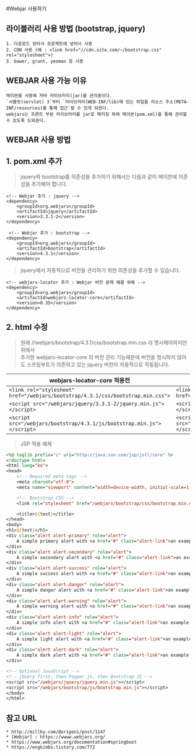 #Webjar 사용하기 

## 라이블러리 사용 방법 (bootstrap, jquery)
    1. 다운로드 받아서 프로젝트에 넣어서 사용
    2. CDN 사용 (예 : <link href="//cdn.site.com/~/bootstrap.css" rel="stylesheet">)
    3. bower, grunt, yeoman 등 사용

## WEBJAR 사용 가능 이유
    메이븐을 사용해 자바 라이브러리(jar)를 관리중이다.  
    `서블릿(servlet) 3`부터 `라이브러리(WEB-INF/lib)에 있는 파일을 리소스 주소(META-INF/resources)를 통해 접근`할 수 있게 되었다. 
    webjars는 프론트 부분 라이브러리를 jar로 패키징 하여 메이븐(pom.xml)을 통해 관리할 수 있도록 도와준다.

## WEBJAR 사용 방법

## 1. pom.xml 추가
> jquery와 bootstrap를 의존성을 추가하기 위해서는 다음과 같이 메이븐에 의존성을 추가해야 합니다.

    <!-- Webjar 추가 : jquery -->
    <dependency>
        <groupId>org.webjars</groupId>
        <artifactId>jquery</artifactId>
        <version>3.3.1-2</version>
    </dependency>
    
     <!-- Webjar 추가 : bootstrap -->
    <dependency>
        <groupId>org.webjars</groupId>
        <artifactId>bootstrap</artifactId>
        <version>4.3.1</version>
    </dependency>

> jquery에서 자동적으로 버전을 관리하기 위한 의존성을 추가할 수 있습니다.

    <!-- webjars-locator 추가 : Webjar 버전 문제 해결 위해 -->
    <dependency>
        <groupId>org.webjars</groupId>
        <artifactId>webjars-locator-core</artifactId>
        <version>0.35</version>
    </dependency>

## 2. html 수정

> 원래 //webjars/bootstrap/4.3.1/css/bootstrap.min.css 라 명시해야하지만 위에서   
추가한 webjars-locator-core 의 버전 관리 기능때문에 버전을 명시하지 않아도 스프링부트가 의존하고 있는 jquery 버전이 자동적으로 작동됩니다.
>> 
|webjars-locator-core 적용전 | webjars-locator-core 적용 후 |
|--- | ---|
| `<link rel="stylesheet" href="/webjars/bootstrap/4.3.1/css/bootstrap.min.css">` | `<link rel="stylesheet" href="/webjars/bootstrap/css/bootstrap.min.css">`  |
| `<script src="/webjars/jquery/3.3.1-2/jquery.min.js"></script>` |  `<script src="/webjars/jquery/jquery.min.js"></script>`  |
|`<script src="/webjars/bootstrap/4.3.1/js/bootstrap.min.js"></script>` | `<script src="/webjars/bootstrap/js/bootstrap.min.js"></script>`   |

> JSP 적용 예제
```jsp
<%@ taglib prefix="c" uri="http://java.sun.com/jsp/jstl/core" %>
<!doctype html>
<html lang="ko">
<head>
    <!-- Required meta tags -->
    <meta charset="utf-8">
    <meta name="viewport" content="width=device-width, initial-scale=1, shrink-to-fit=no">

    <!-- Bootstrap CSS -->
    <link rel="stylesheet" href="/webjars/bootstrap/css/bootstrap.min.css">

    <title>${text}</title>
</head>
<body>
<h1>${text}</h1>
<div class="alert alert-primary" role="alert">
    A simple primary alert with <a href="#" class="alert-link">an example link</a>. Give it a click if you like.
</div>
<div class="alert alert-secondary" role="alert">
    A simple secondary alert with <a href="#" class="alert-link">an example link</a>. Give it a click if you like.
</div>
<div class="alert alert-success" role="alert">
    A simple success alert with <a href="#" class="alert-link">an example link</a>. Give it a click if you like.
</div>
<div class="alert alert-danger" role="alert">
    A simple danger alert with <a href="#" class="alert-link">an example link</a>. Give it a click if you like.
</div>
<div class="alert alert-warning" role="alert">
    A simple warning alert with <a href="#" class="alert-link">an example link</a>. Give it a click if you like.
</div>
<div class="alert alert-info" role="alert">
    A simple info alert with <a href="#" class="alert-link">an example link</a>. Give it a click if you like.
</div>
<div class="alert alert-light" role="alert">
    A simple light alert with <a href="#" class="alert-link">an example link</a>. Give it a click if you like.
</div>
<div class="alert alert-dark" role="alert">
    A simple dark alert with <a href="#" class="alert-link">an example link</a>. Give it a click if you like.
</div>

<!-- Optional JavaScript -->
<!-- jQuery first, then Popper.js, then Bootstrap JS -->
<script src="/webjars/jquery/jquery.min.js"></script>
<script src="/webjars/bootstrap/js/bootstrap.min.js"></script>
</body>
</html>
```

## 참고 URL
    * http://millky.com/@origoni/post/1147
    * [Webjar] : https://wwww.webjars.org/
    * https://www.webjars.org/documentation#springboot
    * https://engkimbs.tistory.com/772